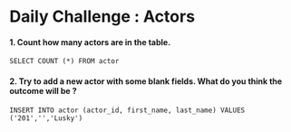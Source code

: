 # Daily Challenge : Actors
#### 1. Count how many actors are in the table.
```
SELECT COUNT (*) FROM actor
```
#### 2. Try to add a new actor with some blank fields. What do you think the outcome will be ?
```
INSERT INTO actor (actor_id, first_name, last_name) VALUES ('201','','Lusky')
```